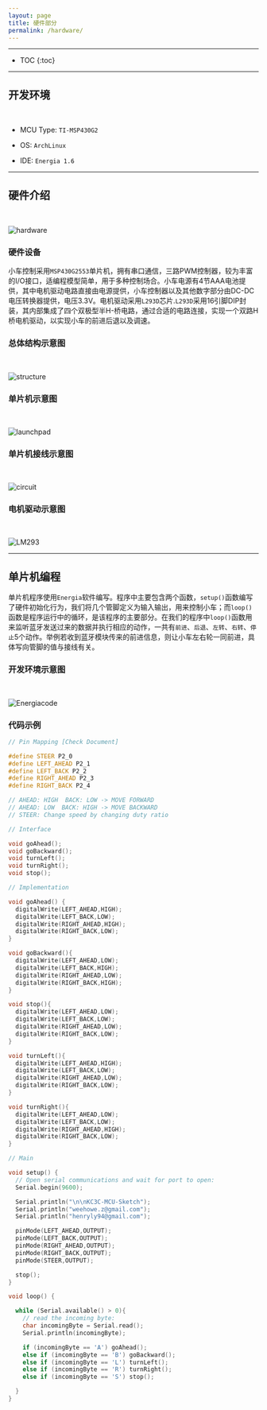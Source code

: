 ```yaml
---
layout: page
title: 硬件部分
permalink: /hardware/
---
```


---

<!-- 这是用来生成目录的 -->
* TOC
{:toc}

---

<!-- anchor -->

## 开发环境

<br/>

- MCU Type: `TI-MSP430G2`

- OS: `ArchLinux`

- IDE: `Energia 1.6`

---

## 硬件介绍

<br/>

![hardware](/img/hardware.jpg)

### 硬件设备

小车控制采用`MSP430G2553`单片机，拥有串口通信，三路PWM控制器，较为丰富的I/O接口，适编程模型简单，用于多种控制场合。小车电源有4节AAA电池提供，其中电机驱动电路直接由电源提供，小车控制器以及其他数字部分由DC-DC电压转换器提供，电压3.3V。电机驱动采用`L293D`芯片.`L293D`采用16引脚DIP封装，其内部集成了四个双极型半H-桥电路，通过合适的电路连接，实现一个双路H桥电机驱动，以实现小车的前进后退以及调速。

### 总体结构示意图

<br/>

![structure](/img/hardware-structure.png)

### 单片机示意图

<br/>

![launchpad]({{site.cdn.url}}/launchpad.jpg)

### 单片机接线示意图

<br/>

![circuit](/img/circuit.jpg)

### 电机驱动示意图

<br/>

![LM293]({{site.cdn.url}}/LM293.png)

---

## 单片机编程

单片机程序使用`Energia`软件编写。程序中主要包含两个函数，`setup()`函数编写了硬件初始化行为，我们将几个管脚定义为输入输出，用来控制小车；而`loop()`函数是程序运行中的循环，是该程序的主要部分。在我们的程序中`loop()`函数用来监听蓝牙发送过来的数据并执行相应的动作，一共有`前进`、`后退`、`左转`、`右转`、`停止`5个动作。举例若收到蓝牙模块传来的前进信息，则让小车左右轮一同前进，具体写向管脚的值与接线有关。

### 开发环境示意图

<br/>

![Energiacode](/img/energiacode.png)

### 代码示例

```c++
// Pin Mapping [Check Document]

#define STEER P2_0
#define LEFT_AHEAD P2_1
#define LEFT_BACK P2_2
#define RIGHT_AHEAD P2_3
#define RIGHT_BACK P2_4

// AHEAD: HIGH  BACK: LOW -> MOVE FORWARD
// AHEAD: LOW  BACK: HIGH -> MOVE BACKWARD
// STEER: Change speed by changing duty ratio

// Interface

void goAhead();
void goBackward();
void turnLeft();
void turnRight();
void stop();

// Implementation

void goAhead() {
  digitalWrite(LEFT_AHEAD,HIGH);
  digitalWrite(LEFT_BACK,LOW);
  digitalWrite(RIGHT_AHEAD,HIGH);
  digitalWrite(RIGHT_BACK,LOW);
}

void goBackward(){
  digitalWrite(LEFT_AHEAD,LOW);
  digitalWrite(LEFT_BACK,HIGH);
  digitalWrite(RIGHT_AHEAD,LOW);
  digitalWrite(RIGHT_BACK,HIGH);
}

void stop(){
  digitalWrite(LEFT_AHEAD,LOW);
  digitalWrite(LEFT_BACK,LOW);
  digitalWrite(RIGHT_AHEAD,LOW);
  digitalWrite(RIGHT_BACK,LOW);
}

void turnLeft(){
  digitalWrite(LEFT_AHEAD,HIGH);
  digitalWrite(LEFT_BACK,LOW);
  digitalWrite(RIGHT_AHEAD,LOW);
  digitalWrite(RIGHT_BACK,LOW);
}

void turnRight(){
  digitalWrite(LEFT_AHEAD,LOW);
  digitalWrite(LEFT_BACK,LOW);
  digitalWrite(RIGHT_AHEAD,HIGH);
  digitalWrite(RIGHT_BACK,LOW);
}

// Main

void setup() {
  // Open serial communications and wait for port to open:
  Serial.begin(9600);

  Serial.println("\n\nKC3C-MCU-Sketch");
  Serial.println("weehowe.z@gmail.com");
  Serial.println("henryly94@gmail.com");

  pinMode(LEFT_AHEAD,OUTPUT);
  pinMode(LEFT_BACK,OUTPUT);
  pinMode(RIGHT_AHEAD,OUTPUT);
  pinMode(RIGHT_BACK,OUTPUT);
  pinMode(STEER,OUTPUT);

  stop();
}

void loop() {

  while (Serial.available() > 0){
    // read the incoming byte:
    char incomingByte = Serial.read();
    Serial.println(incomingByte);

    if (incomingByte == 'A') goAhead();
    else if (incomingByte == 'B') goBackward();
    else if (incomingByte == 'L') turnLeft();
    else if (incomingByte == 'R') turnRight();
    else if (incomingByte == 'S') stop();

  }
}
```
